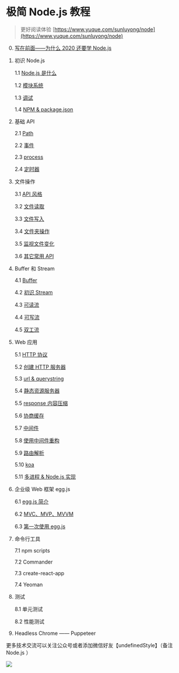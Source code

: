 # 极简 Node.js 教程

> 更好阅读体验 [https://www.yuque.com/sunluyong/node](https://www.yuque.com/sunluyong/node)

0. [写在前面——为什么 2020 还要学 Node.js](https://github.com/Samaritan89/node/blob/master/0.md)

1. 初识 Node.js

    1.1 [Node.js 是什么](https://github.com/Samaritan89/node-book/blob/master/1.1.md)

    1.2 [模块系统](https://github.com/Samaritan89/node-book/blob/master/1.2.md)

    1.3 [调试](https://github.com/Samaritan89/node-book/blob/master/1.3.md)

    1.4 [NPM & package.json](https://github.com/Samaritan89/node-book/blob/master/1.4.md)

2. 基础 API

    2.1 [Path](https://github.com/Samaritan89/node-book/blob/master/2.1.md)

    2.2 [事件](https://github.com/Samaritan89/node-book/blob/master/2.2.md)

    2.3 [process](https://github.com/Samaritan89/node-book/blob/master/2.3.md)

    2.4 [定时器](https://github.com/Samaritan89/node-book/blob/master/2.4.md)

3. 文件操作

    3.1 [API 风格](https://github.com/Samaritan89/node-book/blob/master/3.1.md)

    3.2 [文件读取](https://github.com/Samaritan89/node-book/blob/master/3.2.md)

    3.3 [文件写入](https://github.com/Samaritan89/node-book/blob/master/3.3.md)

    3.4 [文件夹操作](https://github.com/Samaritan89/node-book/blob/master/3.4.md)

    3.5 [监视文件变化](https://github.com/Samaritan89/node-book/blob/master/3.5.md)

    3.6 [其它常用 API](https://github.com/Samaritan89/node-book/blob/master/3.6.md)

4. Buffer 和 Stream

    4.1 [Buffer](https://github.com/Samaritan89/node-book/blob/master/4.1.md)

    4.2 [初识 Stream](https://github.com/Samaritan89/node-book/blob/master/4.2.md)

    4.3 [可读流](https://github.com/Samaritan89/node-book/blob/master/4.3.md)

    4.4 [可写流](https://github.com/Samaritan89/node-book/blob/master/4.4.md)

    4.5 [双工流](https://github.com/Samaritan89/node-book/blob/master/4.5.md)

5. Web 应用

    5.1 [HTTP 协议](https://github.com/Samaritan89/node-book/blob/master/5.1.md)

    5.2 [创建 HTTP 服务器](https://github.com/Samaritan89/node-book/blob/master/5.1.md)

    5.3 [url & querystring](https://github.com/Samaritan89/node-book/blob/master/5.1.md)

    5.4 [静态资源服务器](https://github.com/Samaritan89/node-book/blob/master/5.1.md)

    5.5 [response 内容压缩](https://github.com/Samaritan89/node-book/blob/master/5.1.md)

    5.6 [协商缓存](https://github.com/Samaritan89/node-book/blob/master/5.1.md)

    5.7 [中间件](https://github.com/Samaritan89/node-book/blob/master/5.1.md)

    5.8 [使用中间件重构](https://github.com/Samaritan89/node-book/blob/master/5.1.md)

    5.9 [路由解析](https://github.com/Samaritan89/node-book/blob/master/5.1.md)

    5.10 [koa](https://github.com/Samaritan89/node-book/blob/master/5.1.md)
    
    5.11 [多进程 & Node.js 实现](https://github.com/Samaritan89/node-book/blob/master/5.1.md)

6. 企业级 Web 框架 egg.js
    
    6.1 [egg.js 简介](https://github.com/Samaritan89/node-book/blob/master/6.1.md)
    
    6.2 [MVC、MVP、MVVM](https://github.com/Samaritan89/node-book/blob/master/6.2.md)
    
    6.3 [第一次使用 egg.js](https://github.com/Samaritan89/node-book/blob/master/6.3.md)

7. 命令行工具

    7.1 npm scripts

    7.2 Commander

    7.3 create-react-app

    7.4 Yeoman

8. 测试

    8.1 单元测试

    8.2 性能测试

9. Headless Chrome —— Puppeteer




更多技术交流可以关注公众号或者添加微信好友【undefinedStyle】（备注 Node.js ）


![](https://cdn.nlark.com/yuque/0/2020/png/87727/1590151873901-48bdaa76-8bc0-4c9b-9d92-100b59c378ba.png#align=left&display=inline&height=1164&margin=%5Bobject%20Object%5D&name=image.png&originHeight=1164&originWidth=1122&size=304118&status=done&style=none&width=1122)
